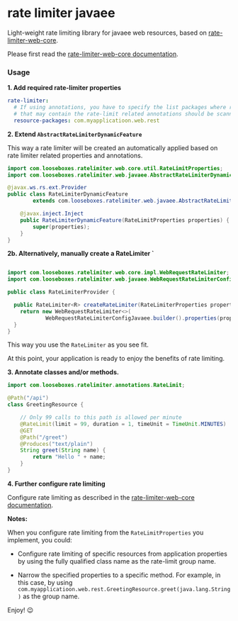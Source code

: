 # rate limiter javaee

Light-weight rate limiting library for javaee web resources, based on
[rate-limiter-web-core](https://github.com/poshjosh/rate-limiter-web-core).

Please first read the [rate-limiter-web-core documentation](https://github.com/poshjosh/rate-limiter-web-core).

### Usage

__1. Add required rate-limiter properties__

```yaml
rate-limiter:
  # If using annotations, you have to specify the list packages where resources 
  # that may contain the rate-limit related annotations should be scanned for.
  resource-packages: com.myapplicatioon.web.rest
```

__2. Extend `AbstractRateLimiterDynamicFeature`__

This way a rate limiter will be created an automatically applied based on rate limiter related properties and annotations.

```java
import com.looseboxes.ratelimiter.web.core.util.RateLimitProperties;
import com.looseboxes.ratelimiter.web.javaee.AbstractRateLimiterDynamicFeature;

@javax.ws.rs.ext.Provider
public class RateLimiterDynamicFeature
        extends com.looseboxes.ratelimiter.web.javaee.AbstractRateLimiterDynamicFeature {

    @javax.inject.Inject
    public RateLimiterDynamicFeature(RateLimitProperties properties) {
        super(properties);
    }
}

```

__2b. Alternatively, manually create a RateLimiter `__

```java

import com.looseboxes.ratelimiter.web.core.impl.WebRequestRateLimiter;
import com.looseboxes.ratelimiter.web.javaee.WebRequestRateLimiterConfigJavaee;

public class RateLimiterProvider {

  public RateLimiter<R> createRateLimiter(RateLimiterProperties properties) {
    return new WebRequestRateLimiter<>(
            WebRequestRateLimiterConfigJavaee.builder().properties(properties).build());
  }
}
```
This way you use the `RateLimiter` as you see fit.

At this point, your application is ready to enjoy the benefits of rate limiting.

__3. Annotate classes and/or methods.__

```java
import com.looseboxes.ratelimiter.annotations.RateLimit;

@Path("/api")
class GreetingResource {

    // Only 99 calls to this path is allowed per minute
    @RateLimit(limit = 99, duration = 1, timeUnit = TimeUnit.MINUTES)
    @GET
    @Path("/greet")
    @Produces("text/plain")
    String greet(String name) {
        return "Hello " + name;
    }
}
```

__4. Further configure rate limiting__

Configure rate limiting as described in the [rate-limiter-web-core documentation](https://github.com/poshjosh/rate-limiter-web-core).

__Notes:__

When you configure rate limiting from the `RateLimitProperties` you implement, you could:

- Configure rate limiting of specific resources from application properties by using the 
  fully qualified class name as the rate-limit group name.

- Narrow the specified properties to a specific method. For example, in this case, by using
  `com.myapplicatioon.web.rest.GreetingResource.greet(java.lang.String)` as the group name.

Enjoy! :wink:

